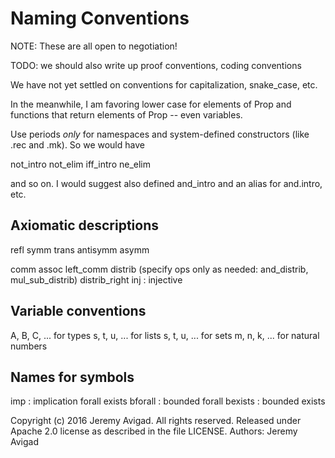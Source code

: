 Naming Conventions
==================

NOTE: These are all open to negotiation!

TODO: we should also write up proof conventions, coding conventions

We have not yet settled on conventions for capitalization, snake_case, etc.

In the meanwhile, I am favoring lower case for elements of Prop and functions
that return elements of Prop -- even variables.

Use periods *only* for namespaces and system-defined constructors
(like .rec and .mk). So we would have

  not_intro
  not_elim
  iff_intro
  ne_elim

and so on. I would suggest also defined and_intro and an alias for
and.intro, etc.
 

Axiomatic descriptions
----------------------

refl
symm
trans
antisymm
asymm

comm
assoc
left_comm
distrib  (specify ops only as needed: and_distrib, mul_sub_distrib)
distrib_right
inj : injective



Variable conventions
--------------------

A, B, C, ... for types
s, t, u, ... for lists
s, t, u, ... for sets
m, n, k, ... for natural numbers


Names for symbols
-----------------

imp : implication
forall
exists
bforall : bounded forall
bexists : bounded exists




Copyright (c) 2016 Jeremy Avigad. All rights reserved.
Released under Apache 2.0 license as described in the file LICENSE.
Authors: Jeremy Avigad
